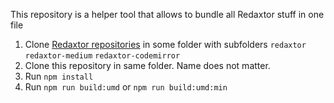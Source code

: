 This repository is a helper tool that allows to bundle all Redaxtor stuff in one file

1. Clone [Redaxtor repositories](https://github.com/redaxtor) in some folder with subfolders `redaxtor` `redaxtor-medium` `redaxtor-codemirror` 
2. Clone this repository in same folder. Name does not matter.
3. Run `npm install`
4. Run `npm run build:umd` or `npm run build:umd:min` 